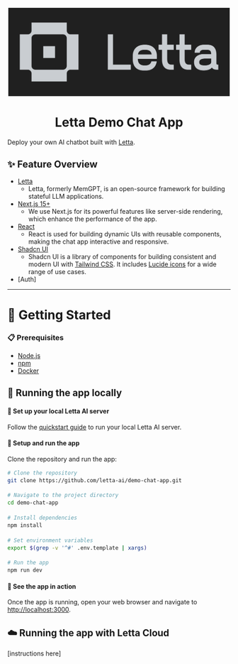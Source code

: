 <p align="center">
  <picture>
    <source media="(prefers-color-scheme: dark)" srcset="https://raw.githubusercontent.com/letta-ai/letta/refs/heads/main/assets/Letta-logo-RGB_GreyonTransparent_cropped_small.png">
    <source media="(prefers-color-scheme: light)" srcset="https://raw.githubusercontent.com/letta-ai/letta/refs/heads/main/assets/Letta-logo-RGB_OffBlackonTransparent_cropped_small.png">
    <img alt="Letta logo" src="https://raw.githubusercontent.com/letta-ai/letta/refs/heads/main/assets/Letta-logo-RGB_GreyonOffBlack_cropped_small.png" width="500">
  </picture>
</p>

<div align="center">
  <h1>Letta Demo Chat App</h1>
</div>

Deploy your own AI chatbot built with [Letta](https://www.letta.com/).

## ✨ Feature Overview

- [Letta](https://github.com/letta-ai/letta)
  - Letta, formerly MemGPT, is an open-source framework for building stateful LLM applications.
- [Next.js 15+](https://nextjs.org)
  - We use Next.js for its powerful features like server-side rendering, which enhance the performance of the app.
- [React](https://reactjs.org)
  - React is used for building dynamic UIs with reusable components, making the chat app interactive and responsive.
- [Shadcn UI](https://ui.shadcn.com)
  - Shadcn UI is a library of components for building consistent and modern UI with [Tailwind CSS](https://tailwindcss.com). It includes [Lucide icons](https://lucide.dev) for a wide range of use cases.
- [Auth]

---

# 🔰 Getting Started

### 📋 Prerequisites

- [Node.js](https://nodejs.org/en/download/)
- [npm](https://www.npmjs.com/get-npm)
- [Docker](https://docs.docker.com/get-docker/)

## 🚀 Running the app locally

#### 🔸 Set up your local Letta AI server

Follow the [quickstart guide](https://github.com/letta-ai/letta?tab=readme-ov-file#-quickstart) to run your local Letta AI server.

#### 🔸 Setup and run the app

Clone the repository and run the app:

```bash
# Clone the repository
git clone https://github.com/letta-ai/demo-chat-app.git

# Navigate to the project directory
cd demo-chat-app

# Install dependencies
npm install

# Set environment variables
export $(grep -v '^#' .env.template | xargs)

# Run the app
npm run dev
```

#### 🔸 See the app in action

Once the app is running, open your web browser and navigate to [http://localhost:3000](http://localhost:3000).

## ☁️ Running the app with Letta Cloud

[instructions here]
